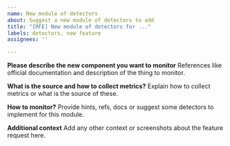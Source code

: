 ```yaml
---
name: New module of detectors
about: Suggest a new module of detectors to add
title: "[RFE] New module of detectors for ..."
labels: detectors, new feature
assignees: ''

---
```


**Please describe the new component you want to monitor**
References like official documentation and description of the thing to monitor.

**What is the source and how to collect metrics?**
Explain how to collect metrics or what is the source of these.

**How to monitor?**
Provide hints, refs, docs or suggest some detectors to implement for this module.

**Additional context**
Add any other context or screenshots about the feature request here.

<!-- START doctoc generated TOC please keep comment here to allow auto update -->
<!-- DON'T EDIT THIS SECTION, INSTEAD RE-RUN doctoc TO UPDATE -->



<!-- END doctoc generated TOC please keep comment here to allow auto update -->

